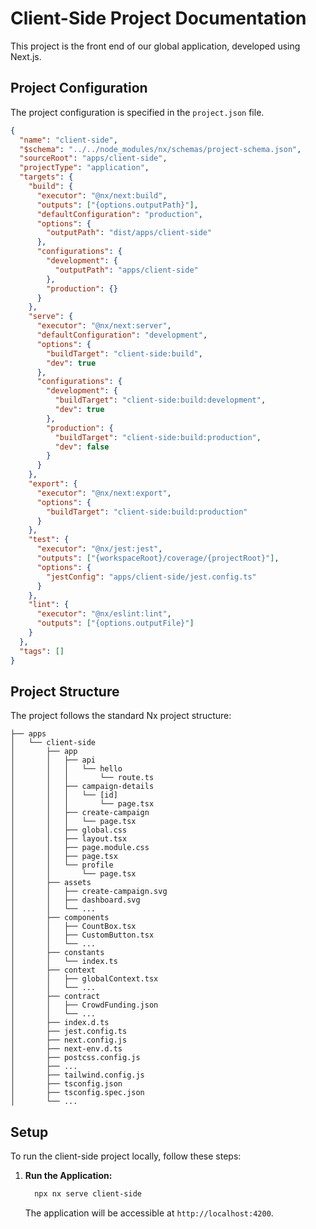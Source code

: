 # Client-Side Project Documentation

This project is the front end of our global application, developed using Next.js.

## Project Configuration

The project configuration is specified in the `project.json` file.

```json
{
  "name": "client-side",
  "$schema": "../../node_modules/nx/schemas/project-schema.json",
  "sourceRoot": "apps/client-side",
  "projectType": "application",
  "targets": {
    "build": {
      "executor": "@nx/next:build",
      "outputs": ["{options.outputPath}"],
      "defaultConfiguration": "production",
      "options": {
        "outputPath": "dist/apps/client-side"
      },
      "configurations": {
        "development": {
          "outputPath": "apps/client-side"
        },
        "production": {}
      }
    },
    "serve": {
      "executor": "@nx/next:server",
      "defaultConfiguration": "development",
      "options": {
        "buildTarget": "client-side:build",
        "dev": true
      },
      "configurations": {
        "development": {
          "buildTarget": "client-side:build:development",
          "dev": true
        },
        "production": {
          "buildTarget": "client-side:build:production",
          "dev": false
        }
      }
    },
    "export": {
      "executor": "@nx/next:export",
      "options": {
        "buildTarget": "client-side:build:production"
      }
    },
    "test": {
      "executor": "@nx/jest:jest",
      "outputs": ["{workspaceRoot}/coverage/{projectRoot}"],
      "options": {
        "jestConfig": "apps/client-side/jest.config.ts"
      }
    },
    "lint": {
      "executor": "@nx/eslint:lint",
      "outputs": ["{options.outputFile}"]
    }
  },
  "tags": []
}
```

## Project Structure

The project follows the standard Nx project structure:

```
├── apps
│   └── client-side
│       ├── app
│       │   ├── api
│       │   │   └── hello
│       │   │       └── route.ts
│       │   ├── campaign-details
│       │   │   └── [id]
│       │   │       └── page.tsx
│       │   ├── create-campaign
│       │   │   └── page.tsx
│       │   ├── global.css
│       │   ├── layout.tsx
│       │   ├── page.module.css
│       │   ├── page.tsx
│       │   └── profile
│       │       └── page.tsx
│       ├── assets
│       │   ├── create-campaign.svg
│       │   ├── dashboard.svg
│       │   └── ...
│       ├── components
│       │   ├── CountBox.tsx
│       │   ├── CustomButton.tsx
│       │   └── ...
│       ├── constants
│       │   └── index.ts
│       ├── context
│       │   ├── globalContext.tsx
│       │   └── ...
│       ├── contract
│       │   ├── CrowdFunding.json
│       │   └── ...
│       ├── index.d.ts
│       ├── jest.config.ts
│       ├── next.config.js
│       ├── next-env.d.ts
│       ├── postcss.config.js
│       ├── ...
│       ├── tailwind.config.js
│       ├── tsconfig.json
│       ├── tsconfig.spec.json
│       └── ...
```

## Setup

To run the client-side project locally, follow these steps:

1. **Run the Application:**

   ```bash
     npx nx serve client-side

   ```

   The application will be accessible at `http://localhost:4200`.

<!-- - **Lint the Code:**
  ```bash
  npm run lint
  ```

- **Run Tests:**
  ```bash
  npm test
  ``` -->

<!-- ## Testing

To run tests for the client-side project, use the following command:

```bash
npm test
```

For more details on testing configurations, refer to the `jest.config.ts` file. -->
